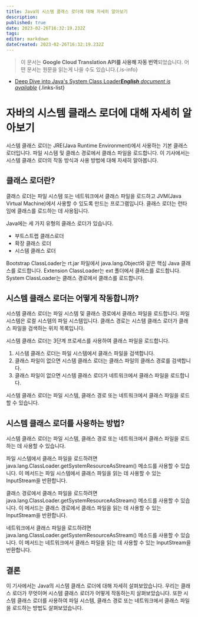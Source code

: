 ```yaml
---
title: Java의 시스템 클래스 로더에 대해 자세히 알아보기
description: 
published: true
date: 2023-02-26T16:32:19.232Z
tags: 
editor: markdown
dateCreated: 2023-02-26T16:32:19.232Z
---
```


> 이 문서는 **Google Cloud Translation API를 사용해 자동 번역**되었습니다.
어떤 문서는 원문을 읽는게 나을 수도 있습니다.{.is-info}



- [Deep Dive into Java's System Class Loader***English** document is available*](/en/Knowledge-base/Java/deep-dive-into-java-s-system-class-loader)
{.links-list}


# 자바의 시스템 클래스 로더에 대해 자세히 알아보기

시스템 클래스 로더는 JRE(Java Runtime Environment)에서 사용하는 기본 클래스 로더입니다. 파일 시스템 및 클래스 경로에서 클래스 파일을 로드합니다. 이 기사에서는 시스템 클래스 로더의 작동 방식과 사용 방법에 대해 자세히 알아봅니다.

## 클래스 로더란?

클래스 로더는 파일 시스템 또는 네트워크에서 클래스 파일을 로드하고 JVM(Java Virtual Machine)에서 사용할 수 있도록 만드는 프로그램입니다. 클래스 로더는 런타임에 클래스를 로드하는 데 사용됩니다.

Java에는 세 가지 유형의 클래스 로더가 있습니다.

- 부트스트랩 클래스로더
- 확장 클래스 로더
- 시스템 클래스 로더

Bootstrap ClassLoader는 rt.jar 파일에서 java.lang.Object와 같은 핵심 Java 클래스를 로드합니다. Extension ClassLoader는 ext 폴더에서 클래스를 로드합니다. System ClassLoader는 클래스 경로에서 클래스를 로드합니다.

## 시스템 클래스 로더는 어떻게 작동합니까?

시스템 클래스 로더는 파일 시스템 및 클래스 경로에서 클래스 파일을 로드합니다. 파일 시스템은 로컬 시스템의 파일 시스템입니다. 클래스 경로는 시스템 클래스 로더가 클래스 파일을 검색하는 위치 목록입니다.

시스템 클래스 로더는 3단계 프로세스를 사용하여 클래스 파일을 로드합니다.

1. 시스템 클래스 로더는 파일 시스템에서 클래스 파일을 검색합니다.
2. 클래스 파일이 없으면 시스템 클래스 로더는 클래스 파일의 클래스 경로를 검색합니다.
3. 클래스 파일이 없으면 시스템 클래스 로더가 네트워크에서 클래스 파일을 로드합니다.

시스템 클래스 로더는 파일 시스템, 클래스 경로 또는 네트워크에서 클래스 파일을 로드할 수 있습니다.

## 시스템 클래스 로더를 사용하는 방법?

시스템 클래스 로더는 파일 시스템, 클래스 경로 또는 네트워크에서 클래스 파일을 로드하는 데 사용할 수 있습니다.

파일 시스템에서 클래스 파일을 로드하려면 java.lang.ClassLoader.getSystemResourceAsStream() 메소드를 사용할 수 있습니다. 이 메서드는 파일 시스템에서 클래스 파일을 읽는 데 사용할 수 있는 InputStream을 반환합니다.

클래스 경로에서 클래스 파일을 로드하려면 java.lang.ClassLoader.getSystemResourceAsStream() 메소드를 사용할 수 있습니다. 이 메서드는 클래스 경로에서 클래스 파일을 읽는 데 사용할 수 있는 InputStream을 반환합니다.

네트워크에서 클래스 파일을 로드하려면 java.lang.ClassLoader.getSystemResourceAsStream() 메소드를 사용할 수 있습니다. 이 메서드는 네트워크에서 클래스 파일을 읽는 데 사용할 수 있는 InputStream을 반환합니다.

## 결론

이 기사에서는 Java의 시스템 클래스 로더에 대해 자세히 살펴보았습니다. 우리는 클래스 로더가 무엇이며 시스템 클래스 로더가 어떻게 작동하는지 살펴보았습니다. 또한 시스템 클래스 로더를 사용하여 파일 시스템, 클래스 경로 또는 네트워크에서 클래스 파일을 로드하는 방법도 살펴보았습니다.